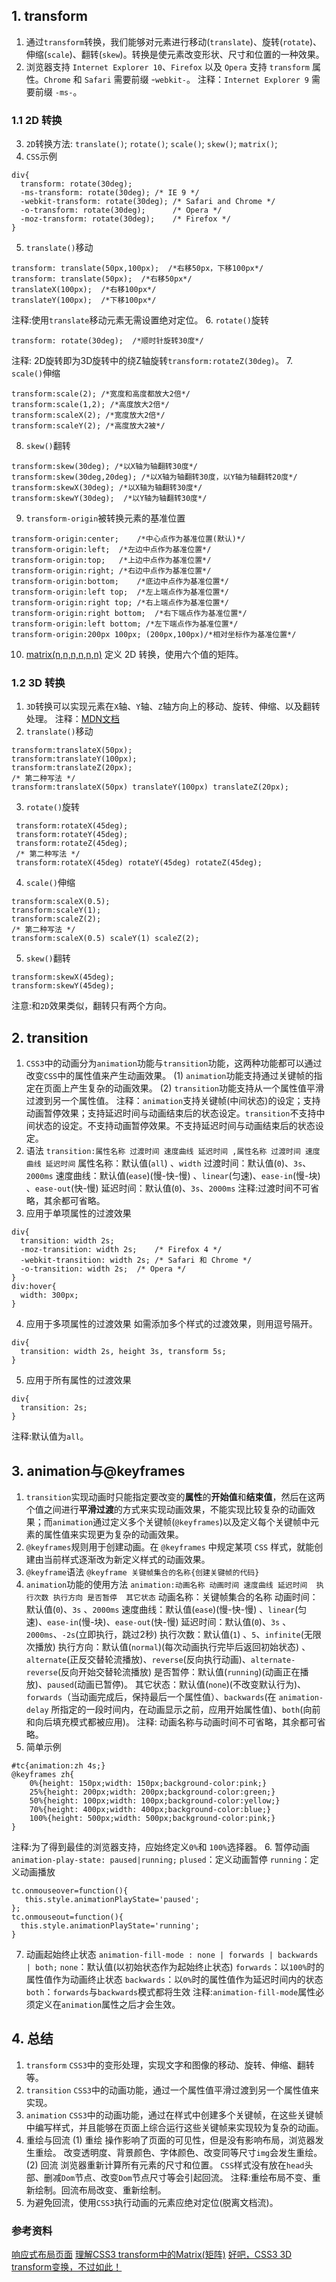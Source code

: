 ## 1. transform 
1. 通过`transform`转换，我们能够对元素进行移动(`translate`)、旋转(`rotate`)、伸缩(`scale`)、翻转(`skew`)。转换是使元素改变形状、尺寸和位置的一种效果。
2. 浏览器支持
`Internet Explorer 10`、`Firefox` 以及 `Opera` 支持 `transform` 属性。`Chrome` 和 `Safari` 需要前缀 -`webkit-`。
注释：`Internet Explorer 9` 需要前缀 `-ms-`。
### 1.1 2D 转换
3. `2D`转换方法: `translate()`; `rotate()`; `scale()`; `skew()`; `matrix()`; 
4. `CSS`示例
```
div{
  transform: rotate(30deg);
  -ms-transform: rotate(30deg);	/* IE 9 */
  -webkit-transform: rotate(30deg);	/* Safari and Chrome */
  -o-transform: rotate(30deg);		/* Opera */
  -moz-transform: rotate(30deg);	/* Firefox */
}
```
5. `translate()`移动
```
transform: translate(50px,100px);  /*右移50px，下移100px*/
transform: translate(50px);  /*右移50px*/
translateX(100px);  /*右移100px*/
translateY(100px);	/*下移100px*/
```
注释:使用`translate`移动元素无需设置绝对定位。
6. `rotate()`旋转
```
transform: rotate(30deg);  /*顺时针旋转30度*/
```
注释: 2D旋转即为3D旋转中的绕Z轴旋转`transform:rotateZ(30deg)`。
7. `scale()`伸缩
```
transform:scale(2);	/*宽度和高度都放大2倍*/
transform:scale(1,2); /*高度放大2倍*/
transform:scaleX(2); /*宽度放大2倍*/
transform:scaleY(2); /*高度放大2被*/
```
8. `skew()`翻转 
```
transform:skew(30deg); /*以X轴为轴翻转30度*/
transform:skew(30deg,20deg); /*以X轴为轴翻转30度，以Y轴为轴翻转20度*/
transform:skewX(30deg); /*以X轴为轴翻转30度*/
transform:skewY(30deg);  /*以Y轴为轴翻转30度*/
```
9. `transform-origin`被转换元素的基准位置 
```
transform-origin:center;	/*中心点作为基准位置(默认)*/
transform-origin:left;	/*左边中点作为基准位置*/
transform-origin:top;	/*上边中点作为基准位置*/
transform-origin:right;	/*右边中点作为基准位置*/
transform-origin:bottom;	/*底边中点作为基准位置*/
transform-origin:left top;	/*左上端点作为基准位置*/
transform-origin:right top; /*右上端点作为基准位置*/
transform-origin:right bottom;	/*右下端点作为基准位置*/
transform-origin:left bottom; /*左下端点作为基准位置*/
transform-origin:200px 100px; (200px,100px)/*相对坐标作为基准位置*/
```
10. [matrix(n,n,n,n,n,n)](http://www.zhangxinxu.com/wordpress/2012/06/css3-transform-matrix-矩阵/comment-page-2/) 
定义 2D 转换，使用六个值的矩阵。
### 1.2 3D 转换
1. `3D`转换可以实现元素在`X`轴、`Y`轴、`Z`轴方向上的移动、旋转、伸缩、以及翻转处理。
注释：[MDN文档](https://developer.mozilla.org/zh-CN/docs/Web/CSS/transform)
2. `translate()`移动
```
transform:translateX(50px);
transform:translateY(100px);
transform:translateZ(20px);
/* 第二种写法 */
transform:translateX(50px) translateY(100px) translateZ(20px);
```
3. `rotate()`旋转
```
 transform:rotateX(45deg);
 transform:rotateY(45deg);
 transform:rotateZ(45deg);
 /* 第二种写法 */
 transform:rotateX(45deg) rotateY(45deg) rotateZ(45deg);
```
4. `scale()`伸缩
```
transform:scaleX(0.5);
transform:scaleY(1);
transform:scaleZ(2);
/* 第二种写法 */
transform:scaleX(0.5) scaleY(1) scaleZ(2);
```
5. `skew()`翻转
```
transform:skewX(45deg);
transform:skewY(45deg);   
```     
注意:和`2D`效果类似，翻转只有两个方向。
## 2. transition
1. `CSS3`中的动画分为`animation`功能与`transition`功能，这两种功能都可以通过改变`CSS`中的属性值来产生动画效果。
(1) `animation`功能支持通过关键帧的指定在页面上产生复杂的动画效果。
(2) `transition`功能支持从一个属性值平滑过渡到另一个属性值。
注释：`animation`支持关键帧(中间状态)的设定；支持动画暂停效果；支持延迟时间与动画结束后的状态设定。`transition`不支持中间状态的设定。不支持动画暂停效果。不支持延迟时间与动画结束后的状态设定。
2. 语法
`transition:属性名称 过渡时间 速度曲线 延迟时间
  ,属性名称 过渡时间 速度曲线 延迟时间`
属性名称：默认值(`all`) 、`width`
过渡时间：默认值(`0`)、`3s`、`2000ms`
速度曲线：默认值(`ease`)(慢-快-慢) 、`linear`(匀速)、`ease-in`(慢-块) 、`ease-out`(快-慢)
延迟时间：默认值(`0`)、`3s`、`2000ms`
注释:过渡时间不可省略，其余都可省略。
3. 应用于单项属性的过渡效果
```
div{
  transition: width 2s;
  -moz-transition: width 2s;	/* Firefox 4 */
  -webkit-transition: width 2s;	/* Safari 和 Chrome */
  -o-transition: width 2s;	/* Opera */
}
div:hover{
  width: 300px;
}
```
4. 应用于多项属性的过渡效果
如需添加多个样式的过渡效果，则用逗号隔开。
```
div{
  transition: width 2s, height 3s, transform 5s;
}
```
5. 应用于所有属性的过渡效果
```
div{
  transition: 2s;
}
```
注释:默认值为`all`。  
## 3. animation与@keyframes
1. `transition`实现动画时只能指定要改变的**属性**的**开始值**和**结束值**，然后在这两个值之间进行**平滑过渡**的方式来实现动画效果，不能实现比较复杂的动画效果；而`animation`通过定义多个关键帧(`@keyframes`)以及定义每个关键帧中元素的属性值来实现更为复杂的动画效果。
2. `@keyframes`规则用于创建动画。在 `@keyframes` 中规定某项 `CSS` 样式，就能创建由当前样式逐渐改为新定义样式的动画效果。
3. `@keyframe`语法
`@keyframe 关键帧集合的名称{创建关键帧的代码}`
4. `animation`功能的使用方法
`animation:动画名称 动画时间 速度曲线 延迟时间 
  执行次数 执行方向 是否暂停  其它状态`
动画名称：关键帧集合的名称
动画时间：默认值(`0`)、`3s` 、`2000ms`
速度曲线：默认值(`ease`)(慢-快-慢) 、`linear`(匀速)、`ease-in`(慢-块)、`ease-out`(快-慢)
延迟时间：默认值(`0`)、`3s` 、`2000ms`、`-2s`(立即执行，跳过2秒)
执行次数：默认值(`1`) 、`5`、`infinite`(无限次播放)
执行方向：默认值(`normal`)(每次动画执行完毕后返回初始状态) 、`alternate`(正反交替轮流播放)、`reverse`(反向执行动画)、`alternate-reverse`(反向开始交替轮流播放)
是否暂停：默认值(`running`)(动画正在播放)、`paused`(动画已暂停)。
其它状态：默认值(`none`)(不改变默认行为)、`forwards`（当动画完成后，保持最后一个属性值）、`backwards`(在 `animation-delay` 所指定的一段时间内，在动画显示之前，应用开始属性值)、`both`(向前和向后填充模式都被应用)。
注释: 动画名称与动画时间不可省略，其余都可省略。
5. 简单示例
```
#tc{animation:zh 4s;}
@keyframes zh{
	0%{height: 150px;width: 150px;background-color:pink;}
	25%{height: 200px;width: 200px;background-color:green;}
	50%{height: 100px;width: 100px;background-color:yellow;}
	70%{height: 400px;width: 400px;background-color:blue;}
	100%{height: 500px;width: 500px;background-color:pink;}
}
```
注释:为了得到最佳的浏览器支持，应始终定义`0%`和 `100%`选择器。
6. 暂停动画
`animation-play-state: paused|running;`
`plused`：定义动画暂停
`running`：定义动画播放
```
tc.onmouseover=function(){
   this.style.animationPlayState='paused';
};
tc.onmouseout=function(){
  this.style.animationPlayState='running';
}
```
7. 动画起始终止状态
`animation-fill-mode : none | forwards | backwards | both;`
`none`：默认值(以初始状态作为起始终止状态)
`forwards`：以`100%`时的属性值作为动画终止状态
`backwards`：以`0%`时的属性值作为延迟时间内的状态
`both`：`forwards`与`backwards`模式都将生效
注释:`animation-fill-mode`属性必须定义在`animation`属性之后才会生效。
## 4. 总结
1. `transform`
`CSS3`中的变形处理，实现文字和图像的移动、旋转、伸缩、翻转等。
2. `transition`
`CSS3`中的动画功能，通过一个属性值平滑过渡到另一个属性值来实现。
3. `animation`
`CSS3`中的动画功能，通过在样式中创建多个关键帧，在这些关键帧中编写样式，并且能够在页面上综合运行这些关键帧来实现较为复杂的动画。
4. 重绘与回流
(1) 重绘
操作影响了页面的可见性，但是没有影响布局，浏览器发生重绘。
改变透明度、背景颜色、字体颜色、改变同等尺寸`img`会发生重绘。
(2) 回流
浏览器重新计算所有元素的尺寸和位置。
`CSS`样式没有放在`head`头部、删减`Dom`节点、改变`Dom`节点尺寸等会引起回流。
注释:重绘布局不变、重新绘制。回流布局改变、重新绘制。
5. 为避免回流，使用`CSS3`执行动画的元素应绝对定位(脱离文档流)。
### 参考资料
[响应式布局页面](https://imooc.nimengwei.com)
[理解CSS3 transform中的Matrix(矩阵)](http://www.zhangxinxu.com/wordpress/2012/06/css3-transform-matrix-矩阵/comment-page-2)
[好吧，CSS3 3D transform变换，不过如此！](https://www.zhangxinxu.com/wordpress/2012/09/css3-3d-transform-perspective-animate-transition/)
